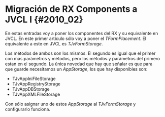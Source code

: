 # Migración de RX Components a JVCL I {#2010_02}

En estas entradas voy a poner los componentes del RX y su equivalente en JVCL.
En este primer artículo sólo voy a poner el *TFormPlacement*.
El equivalente a este en JVCL es *TJvFormStorage*.

Los métodos de ambos son los mismos. El segundo es igual que el primer con más parámetros y métodos, pero los métodos y parámetros del primero estan en el segundo.
La única novedad que hay que señalar es que para que guarde necesitamos un *AppStorage*, los que hay disponibles son:

* TJvAppIniFileStorage
* TJvAppRegistryStorage
* TJvAppDBStorage
* TJvAppXMLFileStorage

Con sólo asignar uno de estos *AppStorage* al *TJvFormStorage* y configurarlo funciona.
